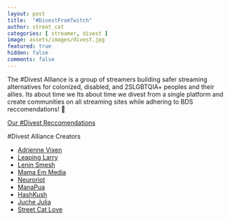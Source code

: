 ```yaml
---
layout: post
title:  "#DivestFromTwitch"
author: street_cat
categories: [ streamer, divest ]
image: assets/images/divest.jpg
featured: true
hidden: false
comments: false
---
```


The #Divest Alliance is a group of streamers building safer streaming alternatives for colonized, disabled, and 2SLGBTQIA+ peoples and their allies. Its about time we Its about time we divest from a single platform and create communities on all streaming sites while adhering to BDS reccomendations! 🍉

<a href="https://streetcatlove.github.io/hellostreetcat/divest">Our #Divest Reccomendations</a>

#Divest Alliance Creators

* <a href="https://allmylinks.com/adriennevixen">Adrienne Vixen</a>
* <a href="https://beacons.ai/llarry">Leaping Larry</a>
* <a href="https://linktr.ee/leninsmesh">Lenin Smesh</a>
* <a href="https://bsky.app/profile/mamaemmedia.bsky.social">Mama Em Media</a>
* <a href="https://neuroriot.net/">Neuroriot</a>
* <a href="https://streetcatlove.github.io/ManaPua/">ManaPua</a>
* <a href="https://streetcatlove.github.io/HashKush/">HashKush</a>
* <a href="https://streetcatlove.github.io/JucheJulia/">Juche Julia</a>
* <a href="https://streetcatlove.github.io">Street Cat Love</a>
